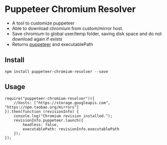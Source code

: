
# Puppeteer Chromium Resolver
* A tool to customize puppeteer
* Able to download chromium from custom/mirror host.
* Save chromium to global user/temp folder, saving disk space and do not download again if exists
* Returns [puppeteer](https://github.com/GoogleChrome/puppeteer) and executablePath

## Install 
```
npm install puppeteer-chromium-resolver --save
```
## Usage
```
require("puppeteer-chromium-resolver")({
    //hosts: ["https://storage.googleapis.com", "https://npm.taobao.org/mirrors"]
}).then(function (revisionInfo) {
    console.log("Chromium revision installed.");
    revisionInfo.puppeteer.launch({
        headless: false,
        executablePath: revisionInfo.executablePath
    });
});

```
